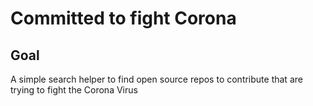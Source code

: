 # Committed to fight Corona

## Goal

A simple search helper to find open source repos to contribute that are trying to fight the Corona Virus
